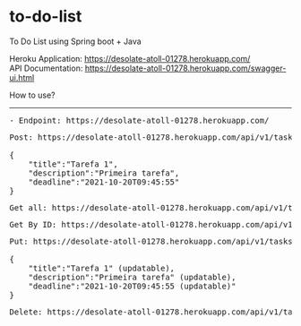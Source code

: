 # to-do-list
To Do List using Spring boot + Java

Heroku Application: https://desolate-atoll-01278.herokuapp.com/
<br>
API Documentation: https://desolate-atoll-01278.herokuapp.com/swagger-ui.html

How to use?
<hr/>

<pre>- Endpoint: https://desolate-atoll-01278.herokuapp.com/</pre>

<pre>Post: https://desolate-atoll-01278.herokuapp.com/api/v1/tasks

{
    "title":"Tarefa 1",
    "description":"Primeira tarefa",
    "deadline":"2021-10-20T09:45:55"
}
</pre>

<pre>Get all: https://desolate-atoll-01278.herokuapp.com/api/v1/tasks</pre>

<pre>Get By ID: https://desolate-atoll-01278.herokuapp.com/api/v1/tasks/{task_id}</pre>

<pre>Put: https://desolate-atoll-01278.herokuapp.com/api/v1/tasks/{task_id}<br>
{
    "title":"Tarefa 1" (updatable),
    "description":"Primeira tarefa" (updatable),
    "deadline":"2021-10-20T09:45:55 (updatable)"
}</pre>

<pre>Delete: https://desolate-atoll-01278.herokuapp.com/api/v1/tasks/{task_id}</pre>

